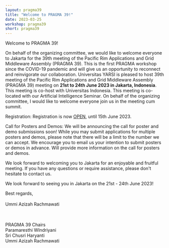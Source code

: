 ```yaml
---
layout: pragma39
title: "Welcome to PRAGMA 39!"
date: 2023-03-25
workshop: pragma39
short: pragma39
---
```


<div class="border39">Welcome to PRAGMA 39!</div>

On behalf of the organizing committee, we would like to welcome everyone to Jakarta for the 39th meeting of the Pacific Rim Applications and Grid Middleware Assembly (PRAGMA 39). This is the first PRAGMA workshop since the COVID-19 pandemic and will give us an opportunity to reconnect and reinvigorate our collaboration. Universitas YARSI is pleased to host 39th meeting of the Pacific Rim Applications and Grid Middleware Assembly (PRAGMA 39) meeting on <b>21st to 24th June 2023 in Jakarta, Indonesia</b>. This meeting is co-host with Universitas Indonesia. This meeting is co-located with our Artificial Intelligence Seminar. On behalf of the organizing committee, I would like to welcome everyone join us in the meeting cum summit.

Registration:
Registration is now <a href="https://bit.ly/PRAGMA39Registration" target="new">OPEN</a>, until 15th June 2023.

Call for Posters and Demos:
We will be announcing the call for poster and demo submissions soon! While you may submit applications for multiple posters and demos, please note that there will be a limit to the number we can accept. We encourage you to email us your intention to submit posters or demos in advance. Will provide more information on the call for posters and demos.

We look forward to welcoming you to Jakarta for an enjoyable and fruitful meeting. If you have any questions or require assistance, please don't hesitate to contact us.

We look forward to seeing you in Jakarta on the 21st - 24th June 2023!

Best regards,
<br>
<br>
Ummi Azizah Rachmawati


<br>
<br>
<div class="border39">PRAGMA 39 Chairs</div>
Paramaresthi WIndriyani <br/>
Sri Chusri Haryanti<br/>
Ummi Azizah Rachmawati
<br>
